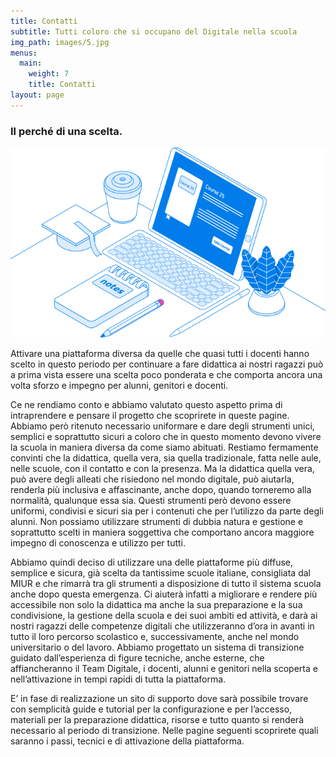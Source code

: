 ```yaml
---
title: Contatti
subtitle: Tutti coloro che si occupano del Digitale nella scuola
img_path: images/5.jpg
menus:
  main:
    weight: 7
    title: Contatti
layout: page
---
```


### Il perché di una scelta.

![immagine scelta](/images/img1scelta.png)

Attivare una piattaforma diversa da quelle che quasi tutti i docenti hanno scelto in questo periodo per continuare a fare didattica ai nostri ragazzi può a prima vista essere una scelta poco ponderata e che comporta ancora una volta sforzo e impegno per alunni, genitori e docenti. 

Ce ne rendiamo conto e abbiamo valutato questo aspetto prima di intraprendere e pensare il progetto che scoprirete in queste pagine. Abbiamo però ritenuto necessario uniformare e dare degli strumenti unici, semplici e soprattutto sicuri a coloro che in questo momento devono vivere la scuola in maniera diversa da come siamo abituati. Restiamo fermamente convinti che la didattica, quella vera, sia quella tradizionale, fatta nelle aule, nelle scuole, con il contatto e con la presenza. 
Ma la didattica quella vera, può avere degli alleati che risiedono nel mondo digitale, può aiutarla, renderla più inclusiva e affascinante, anche dopo, quando torneremo alla normalità, qualunque essa sia. Questi strumenti però devono essere uniformi, condivisi e sicuri sia per i contenuti che per l’utilizzo da parte degli alunni. Non possiamo utilizzare strumenti di dubbia natura e gestione e soprattutto scelti in maniera soggettiva che comportano ancora maggiore impegno di conoscenza e utilizzo per tutti.

Abbiamo quindi deciso di utilizzare una delle piattaforme più diffuse, semplice e sicura, già scelta da tantissime scuole italiane, consigliata dal MIUR e che rimarrà tra gli strumenti a disposizione di tutto il sistema scuola anche dopo questa emergenza. Ci aiuterà infatti a migliorare e rendere più accessibile non solo la didattica ma anche la sua preparazione e la sua condivisione, la gestione della scuola e dei suoi ambiti ed attività, e darà ai nostri ragazzi delle competenze digitali che utilizzeranno d’ora in avanti in tutto il loro percorso scolastico e, successivamente, anche nel mondo universitario o del lavoro.
Abbiamo progettato un sistema di transizione guidato dall’esperienza di figure tecniche, anche esterne, che affiancheranno il Team Digitale, i docenti, alunni e genitori nella scoperta e nell’attivazione in tempi rapidi di tutta la piattaforma. 

E’ in fase di realizzazione un sito di supporto dove sarà possibile trovare con semplicità guide e tutorial per la configurazione e per l’accesso, materiali per la preparazione didattica, risorse e tutto quanto si renderà necessario al periodo di transizione.
Nelle pagine seguenti scoprirete quali saranno i passi, tecnici e di attivazione della piattaforma.
